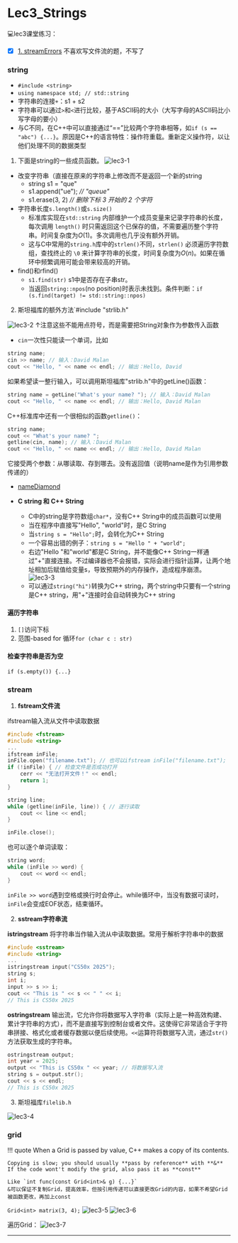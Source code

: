# Lec3_Strings
💻lec3课堂练习：

- [x] [1. streamErrors](https://www.codestepbystep.com/problem/view/cpp/streams/streamErrors)
不喜欢写文件流的题，不写了
### string
- `#include <string>`
- `using namespace std; // std::string`
- 字符串的连接`+`：s1 + s2
- 字符串可以通过`>`和`<`进行比较，基于ASCII码的大小（大写字母的ASCII码比小写字母的要小）
- 与C不同，在C++中可以直接通过“\==”比较两个字符串相等，如`if (s == "abc") {...}`。原因是C++的语言特性：操作符重载。重新定义操作符，以让他们处理不同的数据类型

1. 下面是string的一些成员函数。
![lec3-1](images/lec3-1.png)
- 改变字符串（直接在原来的字符串上修改而不是返回一个新的string
	- string s1 = "que"
	- s1.append("ue"); *// "queue"*
	- s1.erase(3, 2) *// 删除下标 3 开始的 2 个字符*
- 字符串长度`s.length()`或`s.size()`
	- 标准库实现在`std::string` 内部维护一个成员变量来记录字符串的长度，每次调用 `length()` 时只需返回这个已保存的值，不需要遍历整个字符串。时间复杂度为$O(1)$。多次调用也几乎没有额外开销。
	- 这与C中常用的`string.h`库中的`strlen()`不同，`strlen()` 必须遍历字符数组，查找终止的 `\0` 来计算字符串的长度，时间复杂度为$O(n)$。如果在循环中频繁调用可能会带来较高的开销。
- find()和rfind()
	- `s1.find(str)` s1中是否存在子串str。
	- 当返回`string::npos`(no position)时表示未找到。条件判断：`if (s.find(target) != std::string::npos)`


2. 斯坦福库的额外方法`#include "strlib.h"

![lec3-2](images/lec3-2.png)
↑注意这些不能用点符号，而是需要把String对象作为参数传入函数
- `cin`一次性只能读一个单词，比如
```cpp
string name;
cin >> name; // 输入：David Malan
cout << "Hello, " << name << endl; // 输出：Hello, David
```
如果希望读一整行输入，可以调用斯坦福库"strlib.h"中的getLine()函数：
```cpp
string name = getLine("What's your name? "); // 输入：David Malan
cout << "Hello, " << name << endl; // 输出：Hello, David Malan
```
C++标准库中还有一个很相似的函数`getline()`：
```cpp
string name;
cout << "What's your name? ";
getline(cin, name); // 输入：David Malan
cout << "Hello, " << name << endl; // 输出：Hello, David Malan
```
它接受两个参数：从哪读取、存到哪去。没有返回值（说明name是作为引用参数传递的）

- [nameDiamond](https://codestepbystep.com/r/problem/view/cpp/strings/nameDiamond)

- **C string 和 C++ String**
	- C中的string是字符数组`char*`，没有C++ String中的成员函数可以使用
	- 当在程序中直接写"Hello", "world"时，是C String
	- 当`string s = "Hello";`时，会转化为C++ String
	- 一个容易出错的例子：`string s = "Hello " + "world";`
	- 右边"Hello "和"world"都是C String，并不能像C++ String一样通过"+"直接连接。不过编译器也不会报错，实际会进行指针运算，让两个地址相加后赋值给变量s，导致预期外的内存操作，造成程序崩溃。
	![lec3-3](images/lec3-3.png)
	- 可以通过`string("hi")`转换为C++ string，两个string中只要有一个string是C++ string，用"+"连接时会自动转换为C++ string
#### 遍历字符串
1. `[]`访问下标
2. 范围-based for 循环`for (char c : str)`

#### 检查字符串是否为空
`if (s.empty()) {...}`

### stream
1. **fstream文件流**

ifstream输入流从文件中读取数据
```cpp
#include <fstream>
#include <string>
...
ifstream inFile;
inFile.open("filename.txt"); // 也可以ifstream inFile("filename.txt");
if (!inFile) { // 检查文件是否成功打开 
	cerr << "无法打开文件！" << endl;
	return 1; 
}

string line;
while (getline(inFile, line)) { // 逐行读取
	cout << line << endl;
}

inFile.close();
```
也可以逐个单词读取：
```cpp
string word;
while (inFile >> word) {
	cout << word << endl;
}
```
`inFile >> word`遇到空格或换行时会停止。while循环中，当没有数据可读时，`inFile`会变成EOF状态，结束循环。

2. **sstream字符串流**

**istringstream** 将字符串当作输入流从中读取数据。常用于解析字符串中的数据
```cpp
#include <sstream>
#include <string>
...
istringstream input("CS50x 2025");
string s;
int i;
input >> s >> i;
cout << "This is " << s << " " << i;
// This is CS50x 2025
```
**ostringstream** 输出流，它允许你将数据写入字符串（实际上是一种高效构建、累计字符串的方式），而不是直接写到控制台或者文件。这使得它非常适合于字符串拼接、格式化或者缓存数据以便后续使用。`<<`运算符将数据写入流，通过`str()`方法获取生成的字符串。
```cpp
ostringstream output;
int year = 2025;
output << "This is CS50x " << year; // 将数据写入流
string s = output.str();
cout << s << endl;
// This is CS50x 2025
```

3. 斯坦福库`filelib.h`

![lec3-4](images/lec3-4.png)

### grid
!!! quote
	When a Grid is passed by value, C++ makes a copy of its contents.

	Copying is slow; you should usually **pass by reference** with **&**
	If the code wont't modify the grid, also pass it as **const**

	Like `int func(const Grid<int>& g) {...}`
	&可以保证不复制Grid，提高效率，但按引用传递可以直接更改Grid的内容，如果不希望Grid被函数更改，再加上const

`Grid<int> matrix(3, 4);`
![lec3-5](images/lec3-5.png)
![lec3-6](images/lec3-6.png)

遍历Grid：
![lec3-7](images/lec3-7.png)


---

